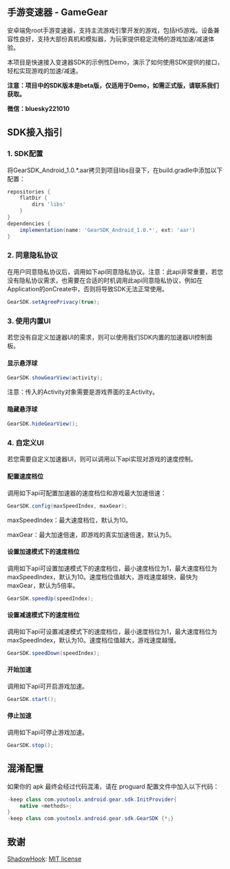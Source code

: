 ## 手游变速器 - GameGear

安卓端免root手游变速器，支持主流游戏引擎开发的游戏，包括H5游戏。设备兼容性良好，支持大部份真机和模拟器，为玩家提供稳定流畅的游戏加速/减速体验。

本项目是快速接入变速器SDK的示例性Demo，演示了如何使用SDK提供的接口，轻松实现游戏的加速/减速。

**注意：项目中的SDK版本是beta版，仅适用于Demo，如需正式版，请联系我们获取。**

**微信：bluesky221010**

## SDK接入指引

### 1. SDK配置

将GearSDK_Android_1.0.\*.aar拷贝到项目libs目录下，在build.gradle中添加以下配置：

```gradle
repositories {
    flatDir {
        dirs 'libs'
    }
}
dependencies {
    implementation(name: 'GearSDK_Android_1.0.*', ext: 'aar')
}
```

### 2. 同意隐私协议

在用户同意隐私协议后，调用如下api同意隐私协议。注意：此api非常重要，若您没有隐私协议需求，也需要在合适的时机调用此api同意隐私协议，例如在Application的onCreate中，否则将导致SDK无法正常使用。

```java
GearSDK.setAgreePrivacy(true);
```

### 3. 使用内置UI

若您没有自定义加速器UI的需求，则可以使用我们SDK内置的加速器UI控制面板。

#### 显示悬浮球

```java
GearSDK.showGearView(activity);
```

注意：传入的Activity对象需要是游戏界面的主Activity。

#### 隐藏悬浮球

```java
GearSDK.hideGearView();
```

### 4. 自定义UI

若您需要自定义加速器UI，则可以调用以下api实现对游戏的速度控制。

#### 配置速度档位

调用如下api可配置加速器的速度档位和游戏最大加速倍速：

```java
GearSDK.config(maxSpeedIndex, maxGear);
```

maxSpeedIndex：最大速度档位，默认为10。

maxGear：最大加速倍速，即游戏的真实加速倍速，默认为5。

#### 设置加速模式下的速度档位

调用如下api可设置加速模式下的速度档位，最小速度档位为1，最大速度档位为maxSpeedIndex，默认为10。速度档位值越大，游戏速度越快，最快为maxGear，默认为5倍率。

```java
GearSDK.speedUp(speedIndex);
```

#### 设置减速模式下的速度档位

调用如下api可设置减速模式下的速度档位，最小速度档位为1，最大速度档位为maxSpeedIndex，默认为10。速度档位值越大，游戏速度越慢。

```java
GearSDK.speedDown(speedIndex);
```

#### 开始加速

调用如下api可开启游戏加速。

```java
GearSDK.start();
```

#### 停止加速

调用如下api可停止游戏加速。

```java
GearSDK.stop();
```

## 混淆配置

如果你的 apk 最终会经过代码混淆，请在 proguard 配置文件中加入以下代码：

```java
-keep class com.youtoolx.android.gear.sdk.InitProvider{
    native <methods>;
}
-keep class com.youtoolx.android.gear.sdk.GearSDK {*;}
```


## 致谢
[ShadowHook](https://github.com/bytedance/android-inline-hook): [MIT license](https://github.com/bytedance/android-inline-hook/blob/main/LICENSE)
